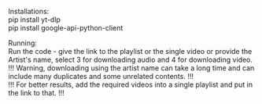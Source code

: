 Installations:
<br>
pip install yt-dlp
<br>
pip install google-api-python-client
<br>

Running:
<br>
Run the code - give the link to the playlist or the single video or provide the Artist's name, select 3 for downloading audio and 4 for downloading video.
<br>
!!! Warning, downloading using the artist name can take a long time and can include many duplicates and some unrelated contents. !!!
<br>
!!! For better results, add the required videos into a single playlist and put in the link to that. !!!
